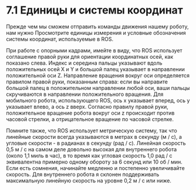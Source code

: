 # 7.1 Единицы и системы координат

Прежде чем мы сможем отправить команды движения нашему роботу, нам нужно Просмотрите единицы измерения и условные обозначения системы координат, используемые в ROS. 

При работе с опорными кадрами, имейте в виду, что ROS использует соглашение правой руки для ориентации координатных осей, как показано слева. Индекс и середина пальцы указывают вдоль положительных осей X и Y и большой палец указывает в направлении положительной оси Z. Направление вращения вокруг оси определяется правилом правой руки, показанным справа: если вы направите большой палец в положительном направлении любой оси, ваши пальцы скручиваются в направлении положительного вращения. Для мобильного робота, использующего ROS, ось x указывает вперед, ось y указывает влево, а ось z вверх. Согласно правилу правой руки, положительное вращение робота вокруг оси z происходит против часовой стрелки, а отрицательное вращение по часовой стрелке. 

Помните также, что ROS использует метрическую систему, так что линейные скорости всегда указываются в метрах в секунду \(м / с\), а угловые скорости - в радианах в секунду \(рад / с\). Линейная скорость 0,5 м / с на самом деле довольно высокая для внутреннего робота \(около 1,1 миль в час\), в то время как угловая скорость 1,0 рад / с эквивалентна примерно одному обороту за 6 секунд или 10 об / мин. Если есть сомнения, начинайте медленно и постепенно увеличивайте скорость. Для внутреннего робота я склонен поддерживать максимальную линейную скорость на уровне 0,2 м / с или ниже.


